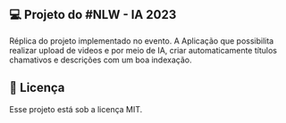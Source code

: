 ## 💻 Projeto do #NLW - IA 2023

Réplica do projeto implementado no evento.
A Aplicação que possibilita realizar upload de videos e por meio de IA, criar automaticamente títulos chamativos e descrições com um boa indexação.

## 📝 Licença

Esse projeto está sob a licença MIT.

